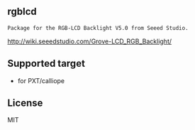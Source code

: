 ## rgblcd

	Package for the RGB-LCD Backlight V5.0 from Seeed Studio.

http://wiki.seeedstudio.com/Grove-LCD_RGB_Backlight/

## Supported target

* for PXT/calliope

## License

MIT
